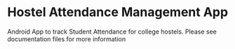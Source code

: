 # Hostel Attendance Management App
 Android App to track Student Attendance for college hostels. 
 Please see documentation files for more information
